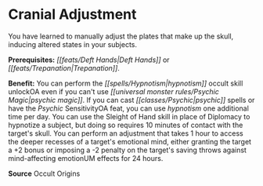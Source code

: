 ﻿---
cssclass: [feats]

---
# Cranial Adjustment

You have learned to manually adjust the plates that make up the skull, inducing altered states in your subjects.

**Prerequisites:** _[[feats/Deft Hands|Deft Hands]]_ or _[[feats/Trepanation|Trepanation]]_.

**Benefit:** You can perform the _[[spells/Hypnotism|hypnotism]]_ occult skill unlockOA even if you can't use _[[universal monster rules/Psychic Magic|psychic magic]]_. If you can cast _[[classes/Psychic|psychic]]_ spells or have the _Psychic_ SensitivityOA feat, you can use _hypnotism_ one additional time per day. You can use the Sleight of Hand skill in place of Diplomacy to hypnotize a subject, but doing so requires 10 minutes of contact with the target's skull. You can perform an adjustment that takes 1 hour to access the deeper recesses of a target's emotional mind, either granting the target a +2 bonus or imposing a -2 penalty on the target's saving throws against mind-affecting emotionUM effects for 24 hours.

**Source** Occult Origins